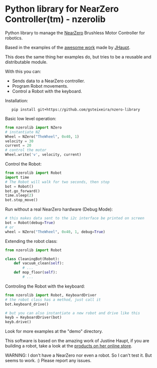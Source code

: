 # Python library for NearZero Controller(tm) - nzerolib

Python library to manage the [NearZero](https://github.com/jhaupt/NearZero1) Brushless Motor Controller for robotics.

Based in the examples of the [awesome work](https://www.youtube.com/watch?v=OZvjfbpXpro) made by [JHaupt](https://github.com/jhaupt). 

This does the same thing her examples do, but tries to be a reusable and distributable module.

With this you can:
- Sends data to a NearZero controller.
- Program Robot movements.
- Control a Robot with the keyboard.

Installation:
    
```shell
   pip install git+https://github.com/gsteixeira/nzero-library

```

Basic low level operation:
```python
from nzerolib import NZero
# instantiate NZ
Wheel = NZero("TheWheel", 0x40, 1)
velocity = 30
current = 20
# control the motor
Wheel.write('v', velocity, current)

```

Control the Robot:
```python
from nzerolib import Robot
import time
# The Robot will walk for two seconds, then stop
bot = Robot()
bot.go_forward()
time.sleep(2)
bot.stop_move()
```

Run without a real NearZero hardware (Debug Mode):
```python
# this makes data sent to the i2c interface be printed on screen
bot = Robot(debug=True)
# or
wheel = NZero("TheWheel", 0x40, 1, debug=True)
```

Extending the robot class:
```python
from nzerolib import Robot

class CleaningBot(Robot):
    def vacuum_clean(self):
        # ...
    def mop_floor(self):
        # ...
```

Controling the Robot with the keyboard:
```python
from nzerolib import Robot, KeyboardDriver
# the robot class has a method, just call it
bot.keyboard_drive()

# but you can also instantiate a new robot and drive like this
keyb = KeyboardDriver(bot)
keyb.drive()
```

Look for more examples at the "demo" directory.

This software is based on the amazing work of Justine Haupt, if you are building a robot, take a look at the [products on her online store](https://skysedge.com/). 

WARNING: I don't have a NearZero nor even a robot. So I can't test it. But seems to work. :) Please report any issues.
